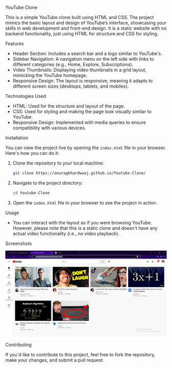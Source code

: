 YouTube Clone

This is a simple YouTube clone built using HTML and CSS. The project mimics the basic layout and design of YouTube’s interface, showcasing your skills in web development and front-end design. It is a static website with no backend functionality, just using HTML for structure and CSS for styling.

Features

- Header Section: Includes a search bar and a logo similar to YouTube's.
- Sidebar Navigation: A navigation menu on the left side with links to different categories (e.g., Home, Explore, Subscriptions).
- Video Thumbnails: Displaying video thumbnails in a grid layout, mimicking the YouTube homepage.
- Responsive Design: The layout is responsive, meaning it adapts to different screen sizes (desktops, tablets, and mobiles).

Technologies Used

- HTML: Used for the structure and layout of the page.
- CSS: Used for styling and making the page look visually similar to YouTube.
- Responsive Design: Implemented with media queries to ensure compatibility with various devices.

Installation

You can view the project live by opening the `index.html` file in your browser. Here's how you can do it:

1. Clone the repository to your local machine:
    ```bash
    git clone https://anuragbhardwaaj.github.io/Youtube-Clone/
    ```
2. Navigate to the project directory:
    ```bash
    cd Youtube-Clone
    ```
3. Open the `index.html` file in your browser to see the project in action.

Usage

- You can interact with the layout as if you were browsing YouTube. However, please note that this is a static clone and doesn't have any actual video functionality (i.e., no video playback).

Screenshots

![Screenshot](https://github.com/AnuragBhardwaaj/Youtube-Clone/blob/main/Screenshots/Screenshot%202024-12-09%20114305.png)


Contributing

If you'd like to contribute to this project, feel free to fork the repository, make your changes, and submit a pull request.
